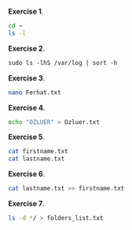 **Exercise 1**.
```bash
cd ~             
ls -l            
```

**Exercise 2**.
```bashhttps://github.com/Futku952/Developer-Tools-Homework/blob/main/basic_bash_commands_solutions.md
sudo ls -lhS /var/log | sort -h
```

**Exercise 3**.
```bash
nano Ferhat.txt
```

**Exercise 4**.
```bash
echo "OZLUER" > Ozluer.txt
```

**Exercise 5**.
```bash
cat firstname.txt     
cat lastname.txt
```

**Exercise 6**.
```bash
cat lastname.txt >> firstname.txt
```

**Exercise 7**.
```bash
ls -d */ > folders_list.txt
```













